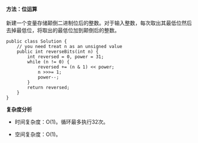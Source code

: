 #### 方法：位运算

新建一个变量存储颠倒二进制位后的整数。对于输入整数，每次取出其最低位然后去掉最低位，将取出的最低位加到颠倒后的整数。

```
public class Solution {
    // you need treat n as an unsigned value
    public int reverseBits(int n) {
        int reversed = 0, power = 31;
        while (n != 0) {
            reversed += (n & 1) << power;
            n >>>= 1;
            power--;
        }
        return reversed;
    }
}
```

**复杂度分析**

- 时间复杂度：O(1)。循环最多执行32次。

- 空间复杂度：O(1)。